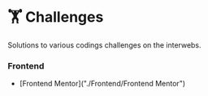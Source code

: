 # 🏋 Challenges 

Solutions to various codings challenges on the interwebs.

### Frontend
- [Frontend Mentor]("./Frontend/Frontend Mentor")

